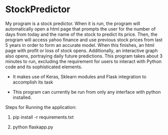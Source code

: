 # StockPredictor

My  program is a stock predictor. When it is run, the program will automatically open a html page that prompts the user for the number of days from today and the name of the stock to predict its price. Then, the program will access yahoo finance and use previous stock prices from last 5 years in order to form an accurate model. When this finishes, an html page with profit or loss of stock opens. Additionally, an interactive graph also opens, portraying daily future predictions. This program takes about 3 minutes to run, excluding the requirement for users to interact with Python code and its sophisticated elements.

* It makes use of Keras, Sklearn modules and Flask integration to accomplish its task

* This program can currently be run from only any interface with python installed.  

Steps for Running the application:

1) pip install -r requirements.txt

2) python flaskapp.py
